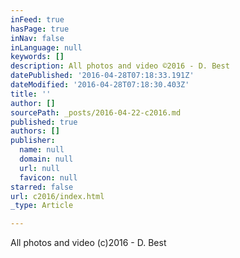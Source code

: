 ```yaml
---
inFeed: true
hasPage: true
inNav: false
inLanguage: null
keywords: []
description: All photos and video ©2016 - D. Best
datePublished: '2016-04-28T07:18:33.191Z'
dateModified: '2016-04-28T07:18:30.403Z'
title: ''
author: []
sourcePath: _posts/2016-04-22-c2016.md
published: true
authors: []
publisher:
  name: null
  domain: null
  url: null
  favicon: null
starred: false
url: c2016/index.html
_type: Article

---
```

All photos and video (c)2016 - D. Best
